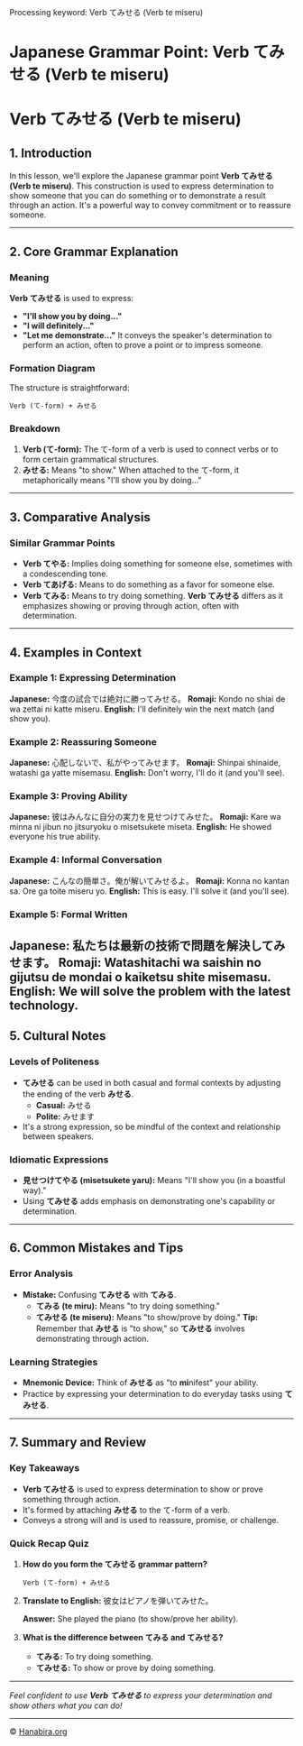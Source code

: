 Processing keyword: Verb てみせる (Verb te miseru)
# Japanese Grammar Point: Verb てみせる (Verb te miseru)
# Verb てみせる (Verb te miseru)
## 1. Introduction
In this lesson, we'll explore the Japanese grammar point **Verb てみせる (Verb te miseru)**. This construction is used to express determination to show someone that you can do something or to demonstrate a result through an action. It's a powerful way to convey commitment or to reassure someone.

---
## 2. Core Grammar Explanation
### Meaning
**Verb てみせる** is used to express:
- **"I'll show you by doing..."**
- **"I will definitely..."**
- **"Let me demonstrate..."**
It conveys the speaker's determination to perform an action, often to prove a point or to impress someone.
### Formation Diagram
The structure is straightforward:
```
Verb (て-form) + みせる
```
### Breakdown
1. **Verb (て-form):** The て-form of a verb is used to connect verbs or to form certain grammatical structures.
2. **みせる:** Means "to show." When attached to the て-form, it metaphorically means "I'll show you by doing..."
---
## 3. Comparative Analysis
### Similar Grammar Points
- **Verb てやる:** Implies doing something for someone else, sometimes with a condescending tone.
- **Verb てあげる:** Means to do something as a favor for someone else.
- **Verb てみる:** Means to try doing something.
**Verb てみせる** differs as it emphasizes showing or proving through action, often with determination.
---
## 4. Examples in Context
### Example 1: Expressing Determination
**Japanese:** 今度の試合では絶対に勝ってみせる。
**Romaji:** Kondo no shiai de wa zettai ni katte miseru.
**English:** I'll definitely win the next match (and show you).
### Example 2: Reassuring Someone
**Japanese:** 心配しないで、私がやってみせます。
**Romaji:** Shinpai shinaide, watashi ga yatte misemasu.
**English:** Don't worry, I'll do it (and you'll see).
### Example 3: Proving Ability
**Japanese:** 彼はみんなに自分の実力を見せつけてみせた。
**Romaji:** Kare wa minna ni jibun no jitsuryoku o misetsukete miseta.
**English:** He showed everyone his true ability.
### Example 4: Informal Conversation
**Japanese:** こんなの簡単さ。俺が解いてみせるよ。
**Romaji:** Konna no kantan sa. Ore ga toite miseru yo.
**English:** This is easy. I'll solve it (and you'll see).
### Example 5: Formal Written
**Japanese:** 私たちは最新の技術で問題を解決してみせます。
**Romaji:** Watashitachi wa saishin no gijutsu de mondai o kaiketsu shite misemasu.
**English:** We will solve the problem with the latest technology.
---
## 5. Cultural Notes
### Levels of Politeness
- **てみせる** can be used in both casual and formal contexts by adjusting the ending of the verb **みせる**.
  - **Casual:** みせる
  - **Polite:** みせます
- It's a strong expression, so be mindful of the context and relationship between speakers.
### Idiomatic Expressions
- **見せつけてやる (misetsukete yaru):** Means "I'll show you (in a boastful way)."
- Using **てみせる** adds emphasis on demonstrating one's capability or determination.
---
## 6. Common Mistakes and Tips
### Error Analysis
- **Mistake:** Confusing **てみせる** with **てみる**.
  - **てみる (te miru):** Means "to try doing something."
  - **てみせる (te miseru):** Means "to show/prove by doing."
**Tip:** Remember that **みせる** is "to show," so **てみせる** involves demonstrating through action.
### Learning Strategies
- **Mnemonic Device:** Think of **みせる** as "to **mi**nifest" your ability.
- Practice by expressing your determination to do everyday tasks using **てみせる**.
---
## 7. Summary and Review
### Key Takeaways
- **Verb てみせる** is used to express determination to show or prove something through action.
- It's formed by attaching **みせる** to the て-form of a verb.
- Conveys a strong will and is used to reassure, promise, or challenge.
### Quick Recap Quiz
1. **How do you form the **てみせる** grammar pattern?**
   ```
   Verb (て-form) + みせる
   ```
2. **Translate to English:** 彼女はピアノを弾いてみせた。
   
   **Answer:** She played the piano (to show/prove her ability).
3. **What is the difference between **てみる** and **てみせる**?**
   - **てみる:** To try doing something.
   - **てみせる:** To show or prove by doing something.
---
*Feel confident to use **Verb てみせる** to express your determination and show others what you can do!*


---

© [Hanabira.org](https://hanabira.org)
